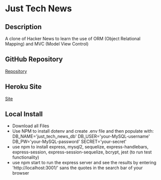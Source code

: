 # Just Tech News

## Description
A clone of Hacker News to learn the use of ORM (Object Relational Mapping) and MVC (Model View Control)

## GitHub Repository
[Repository](https://github.com/josephptflanagan/just-tech-news)

## Heroku Site
[Site](https://nameless-mesa-13516.herokuapp.com/)

## Local Install
* Download all Files
* Use NPM to install dotenv and create .env file and then populate with:
    DB_NAME='just_tech_news_db'
    DB_USER='your-MySQL-username'
    DB_PW='your-MySQL-password'
    SECRET='your-secret'
* use npm to install express, mysql2, sequelize, express-handlebars, express-session, express-session-sequelize, bcrypt, jest (to run test functionality)
* use npm start to run the express server and see the results by entering 'http://localhost:3001/' sans the quotes in the search bar of your browser
